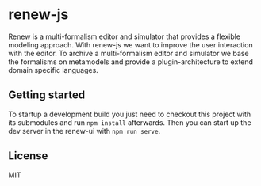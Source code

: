 # renew-js

[Renew][1] is a multi-formalism editor and simulator that provides a flexible 
modeling approach. With renew-js we want to improve the user interaction with 
the editor. To archive a multi-formalism editor and simulator we base the 
formalisms on metamodels and provide a plugin-architecture to extend
domain specific languages.

## Getting started

To startup a development build you just need to checkout this project with its submodules and run `npm install` afterwards.
Then you can start up the dev server in the renew-ui with `npm run serve`.

## License 
MIT

[1]: http://www.renew.de/
